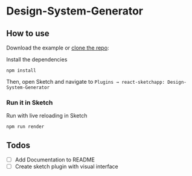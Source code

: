 # Design-System-Generator

## How to use
Download the example or [clone the repo](https://github.com/LFra/design-system-generator.git):

Install the dependencies
```
npm install
```

Then, open Sketch and navigate to `Plugins → react-sketchapp: Design-System-Generator`

### Run it in Sketch
Run with live reloading in Sketch
```
npm run render
```

## Todos
- [ ] Add Documentation to README
- [ ] Create sketch plugin with visual interface
